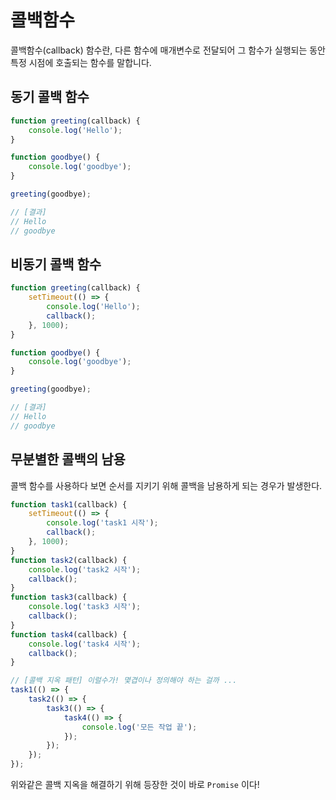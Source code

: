 # 콜백함수

콜백함수(callback) 함수란, 다른 함수에 매개변수로 전달되어 그 함수가 실행되는 동안 특정 시점에 호출되는 함수를 말합니다.

## 동기 콜백 함수

```js
function greeting(callback) {
	console.log('Hello');
}

function goodbye() {
	console.log('goodbye');
}

greeting(goodbye);

// [결과]
// Hello
// goodbye
```

## 비동기 콜백 함수

```js
function greeting(callback) {
	setTimeout(() => {
		console.log('Hello');
		callback();
	}, 1000);
}

function goodbye() {
	console.log('goodbye');
}

greeting(goodbye);

// [결과]
// Hello
// goodbye
```

## 무분별한 콜백의 남용

콜백 함수를 사용하다 보면 순서를 지키기 위해 콜백을 남용하게 되는 경우가 발생한다.

```js
function task1(callback) {
	setTimeout(() => {
		console.log('task1 시작');
		callback();
	}, 1000);
}
function task2(callback) {
	console.log('task2 시작');
	callback();
}
function task3(callback) {
	console.log('task3 시작');
	callback();
}
function task4(callback) {
	console.log('task4 시작');
	callback();
}

// [콜백 지옥 패턴] 이럴수가! 몇겹이나 정의해야 하는 걸까 ...
task1(() => {
	task2(() => {
		task3(() => {
			task4(() => {
				console.log('모든 작업 끝');
			});
		});
	});
});
```

위와같은 콜백 지옥을 해결하기 위해 등장한 것이 바로 `Promise` 이다!
